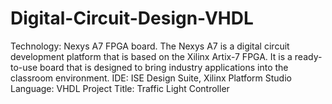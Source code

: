 # Digital-Circuit-Design-VHDL

Technology: Nexys A7 FPGA board. The Nexys A7 is a digital circuit development platform that is based on the Xilinx Artix-7 FPGA. It is a ready-to-use board that is designed to bring industry applications into the classroom environment. 
IDE: ISE Design Suite, Xilinx Platform Studio
Language: VHDL 
Project Title: Traffic Light Controller
